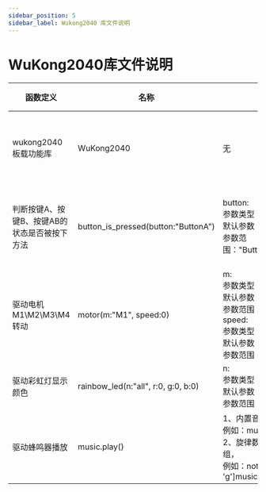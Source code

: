 ```yaml
---
sidebar_position: 5
sidebar_label: Wukong2040 库文件说明
---
```


# WuKong2040库文件说明

| 函数定义                                     | 名称                                | 参数                                                         | 返回值                         |
| -------------------------------------------- | ----------------------------------- | ------------------------------------------------------------ | ------------------------------ |
| wukong2040板载功能库                         | WuKong2040                          | 无                                                           | 导入板载功能方法和属性         |
| 判断按键A、按键B、按键AB的状态是否被按下方法 | button_is_pressed(button:"ButtonA") | button:<br />参数类型：str<br />默认参数："ButtonA"<br />参数范围："ButtonA"、\"ButtonB"、\"ButtonAB" | 按下按键返回True,否则返回False |
| 驱动电机M1\M2\M3\M4转动                      | motor(m:"M1", speed:0)              | m:<br />参数类型：str<br />默认参数："M1"<br />参数范围："M1"\"M2"\"M3"\"M4"<br />speed:<br />参数类型：int<br />默认参数：0<br />参数范围：0~100 | 无                             |
| 驱动彩虹灯显示颜色                           | rainbow_led(n:"all", r:0, g:0, b:0) | n:<br />参数类型：str<br />默认参数："all"<br />参数范围："0"\"1"\"all" | 无                             |
| 驱动蜂鸣器播放                               | music.play()                        | 1、内置音乐，调用内置的音乐名，<br />例如：music.DADADADUM<br />2、旋律数组,用户自定义的音乐编码数组，<br />例如：notes = ['c4:1', 'e', 'g']music.play(notes) | 无                             |
